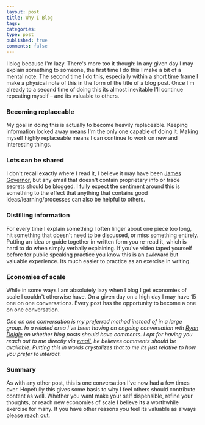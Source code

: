 ```yaml
--- 
layout: post
title: Why I Blog
tags: 
categories: 
type: post
published: true
comments: false
---
```


I blog because I'm lazy. There's more too it though: In any given day I may explain something to someone, the first time I do this I make a bit of a mental note. The second time I do this, especially within a short time frame I make a physical note of this in the form of the title of a blog post. Once I'm already to a second time of doing this its almost inevitable I'll continue repeating myself – and its valuable to others. 

<!--more-->

### Becoming replaceable

My goal in doing this is actually to become heavily replaceable. Keeping information locked away means I'm the only one capable of doing it. Making myself highly replaceable means I can continue to work on new and interesting things. 

### Lots can be shared

I don't recall exactly where I read it, I believe it may have been [James Governor](http://www.twitter.com/monkchips), but any email that doesn't contain proprietary info or trade secrets should be blogged. I fully expect the sentiment around this is something to the effect that anything that contains good ideas/learning/processes can also be helpful to others. 

### Distilling information

For every time I explain something I often linger about one piece too long, hit something that doesn't need to be discussed, or miss something entirely. Putting an idea or guide together in written form you re-read it, which is hard to do when simply verbally explaining. If you've video taped yourself before for public speaking practice you know this is an awkward but valuable experience. Its much easier to practice as an exercise in writing.

### Economies of scale

While in some ways I am absolutely lazy when I blog I get economies of scale I couldn't otherwise have. On a given day on a high day I may have 15 one on one conversations. Every post has the opportunity to become a one on one conversation. 

*One on one conversation is my preferred method instead of in a large group. In a related area I've been having an ongoing conversation wth [Ryan Daigle](http://www.twitter.com/rwdaigle) on whether blog posts should have comments. I opt for having you reach out to me directly via [email](mailto:craig.kerstiens@gmail.com), he believes comments should be available. Putting this in words crystalizes that to me its just relative to how you prefer to interact.*

### Summary

As with any other post, this is one conversation I've now had a few times over. Hopefully this gives some basis to why I feel others should contribute content as well. Whether you want make your self dispensible, refine your thoughts, or reach new economies of scale I believe its a worthwhile exercise for many. If you have other reasons you feel its valuable as always please [reach out](mailto:craig.kerstiens@gmail.com).